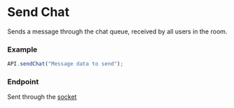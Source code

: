 # Send Chat

Sends a message through the chat queue, received by all users in the room.

### Example

```js
API.sendChat("Message data to send");
```

### Endpoint

Sent through the [socket](/api/socket.md)